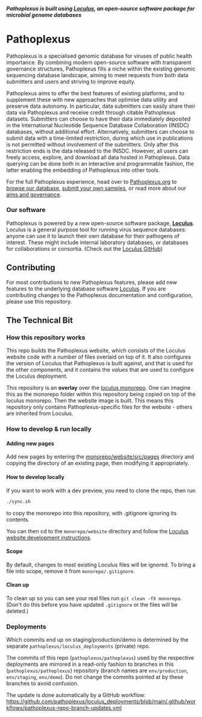 #### *Pathoplexus is built using [Loculus](https://github.com/loculus-project/loculus), an open-source software package for microbial genome databases*

# Pathoplexus
Pathoplexus is a specialised genomic database for viruses of public health importance. By combining modern open-source software with transparent governance structures, Pathoplexus fills a niche within the existing genomic sequencing database landscape, aiming to meet requests from both data submitters and users and striving to improve equity. 

Pathoplexus aims to offer the best features of existing platforms, and to supplement these with new approaches that optimise data utility and preserve data autonomy. In particular, data submitters can easily share their data via Pathoplexus and receive credit through citable Pathoplexus datasets. Submitters can choose to have their data immediately deposited in the International Nucleotide Sequence Database Collaboration (INSDC) databases, without additional effort. Alternatively, submitters can choose to submit data with a time-limited restriction, during which use in publications is not permitted without involvement of the submitters. Only after this restriction ends is the data released to the INSDC. However, all users can freely access, explore, and download all data hosted in Pathoplexus. Data querying can be done both in an interactive and programmable fashion, the latter enabling the embedding of Pathoplexus into other tools. 

For the full Pathoplexus experience, head over to [Pathoplexus.org](https://pathoplexus.org/) to [browse our database](https://pathoplexus.org/organism-selector/search), [submit your own samples](https://pathoplexus.org/docs/how-to/upload_sequences), or read more about our [aims and governance](https://pathoplexus.org/about).

### Our software
Pathoplexus is powered by a new open-source software package, **[Loculus](https://loculus.org)**. Loculus is a general purpose tool for running virus sequence databases: anyone can use it to launch their own database for their pathogens of interest. These might include internal laboratory databases, or databases for collaborations or consortia. (Check out the [Loculus GitHub](https://github.com/loculus-project/loculus))

## Contributing

For most contributions to new Pathoplexus features, please add new features to the underlying database software [Loculus](https://github.com/loculus-project/loculus). If you are contributing changes to the Pathoplexus documentation and configuration, please use this repository.

## The Technical Bit

### How this repository works
This repo builds the Pathoplexus website, which consists of the Loculus website code with a number of files overlaid on top of it. It also configures the version of Loculus that Pathoplexus is built against, and that is used for the other components, and it contains the _values_ that are used to configure the Loculus deployment.

This repository is an **overlay** over the [loculus monorepo](https://github.com/loculus-project/loculus). One can imagine this as the monorepo folder within this repository being copied on top of the loculus monorepo. Then the website image is built. This means this repository only contains Pathoplexus-specific files for the website - others are inherited from Loculus.

### How to develop & run locally

#### Adding new pages

Add new pages by entering the [monorepo/website/src/pages](./monorepo/website/src/pages) directory and copying the directory of an existing page, then modifying it appropriately.

#### How to develop locally

If you want to work with a dev preview, you need to clone the repo, then run

```bash
./sync.sh
```

to copy the monorepo into this repository, with .gitignore ignoring its contents.

You can then cd to the `monorepo/website` directory and follow the [Loculus website development instructions](https://github.com/loculus-project/loculus/blob/main/website/README.md).

#### Scope

By default, changes to most existing Loculus files will be ignored.
To bring a file into scope, remove it from `monorepo/.gitignore`.

#### Clean up

To clean up so you can see your real files run `git clean -fX monorepo`. (Don't do this before you have updated `.gitignore` or the files will be deleted.)

### Deployments

Which commits end up on staging/production/demo is determined by the separate `pathoplexus/loculus_deployments` (private) repo.

The commits of this repo (`pathoplexus/pathoplexus`) used by the respective deployments are mirrored in a read-only fashion to branches in this  (`pathoplexus/pathoplexus`) repository (branch names are `env/production`, `env/staging`, `env/demo`). Do not change the commits pointed at by these branches to avoid confusion.

The update is done automatically by a GitHub workflow: https://github.com/pathoplexus/loculus_deployments/blob/main/.github/workflows/pathoplexus-repo-branch-updates.yml
